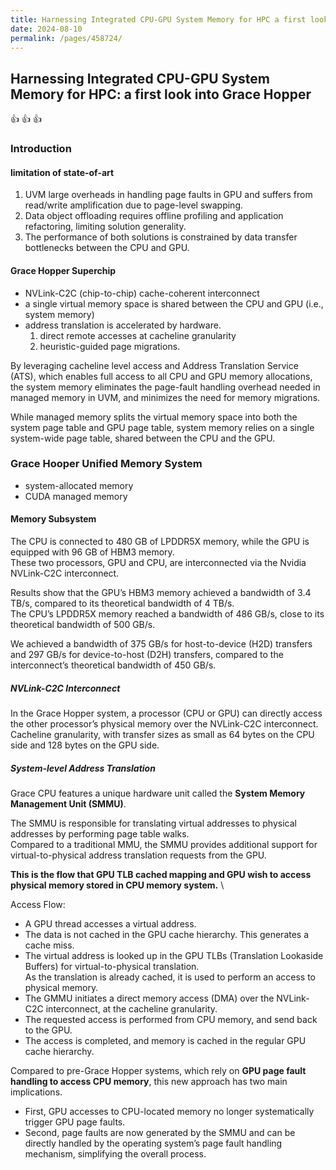 ```yaml
---
title: Harnessing Integrated CPU-GPU System Memory for HPC a first look into Grace Hopper
date: 2024-08-10
permalink: /pages/458724/
---
```


## Harnessing Integrated CPU-GPU System Memory for HPC: a first look into Grace Hopper
:+1: :+1: :+1:


### Introduction 

#### limitation of state-of-art
1. UVM large overheads in handling page faults in GPU and suffers from read/write amplification due to page-level swapping.
2. Data object offloading requires offline profiling and application refactoring, limiting solution generality.
3. The performance of both solutions is constrained by data transfer bottlenecks between the CPU and GPU.

#### Grace Hopper Superchip
* NVLink-C2C (chip-to-chip)  cache-coherent interconnect
* a single virtual memory space is shared between the CPU and GPU (i.e., system memory)
* address translation is accelerated by hardware.
   1.  direct remote accesses at cacheline granularity
   2.  heuristic-guided page migrations.

By leveraging cacheline level access and Address Translation Service (ATS), which enables full access to all CPU and GPU memory allocations, the system memory eliminates the page-fault handling
overhead needed in managed memory in UVM, and minimizes the need for memory migrations.

While managed memory splits the virtual memory space into both the system page table and GPU page table, system memory relies on a single system-wide page table, shared between the CPU and the GPU.

### Grace Hooper Unified Memory System
* system-allocated memory
* CUDA managed memory

#### Memory Subsystem
The CPU is connected to 480 GB of LPDDR5X memory, while the GPU is equipped with 96 GB of HBM3 memory.\
These two processors, GPU and CPU, are interconnected via the Nvidia NVLink-C2C interconnect.

Results show that the GPU’s HBM3 memory achieved a bandwidth of 3.4 TB/s, compared to its theoretical bandwidth of 4 TB/s.\
The CPU’s LPDDR5X memory reached a bandwidth of 486 GB/s, close to its theoretical bandwidth of 500 GB/s.

We achieved a bandwidth of 375 GB/s for host-to-device (H2D) transfers and 297 GB/s for device-to-host (D2H) transfers, compared to the interconnect’s theoretical bandwidth of 450 GB/s.

##### NVLink-C2C Interconnect
In the Grace Hopper system, a processor (CPU or GPU) can directly access the other processor’s physical memory over the NVLink-C2C interconnect. \
Cacheline granularity, with transfer sizes as small as 64 bytes on the CPU side and 128 bytes on the GPU side.

##### System-level Address Translation

Grace CPU features a unique hardware unit called the **System Memory Management Unit (SMMU)**.

The SMMU is responsible for translating virtual addresses to physical addresses by performing page table walks.\
Compared to a traditional MMU, the SMMU provides additional support for virtual-to-physical address translation requests from the GPU.


**This is the flow that GPU TLB cached mapping and GPU wish to access physical memory stored in CPU memory system.** \

Access Flow:
- A GPU thread accesses a virtual address.
- The data is not cached in the GPU cache hierarchy. This generates a cache miss.
- The virtual address is looked up in the GPU TLBs (Translation Lookaside Buffers) for virtual-to-physical translation.\
As the translation is already cached, it is used to perform an access to physical memory.
- The GMMU initiates a direct memory access (DMA) over the NVLink-C2C interconnect, at the cacheline granularity.
- The requested access is performed from CPU memory, and send back to the GPU.
- The access is completed, and memory is cached in the regular GPU cache hierarchy.

Compared to pre-Grace Hopper systems, which rely on **GPU page fault handling to access CPU memory**, this new approach has two main implications.
- First, GPU accesses to CPU-located memory no longer systematically trigger GPU page faults.
- Second, page faults are now generated by the SMMU and can be directly handled by the operating system’s page fault handling mechanism, simplifying the overall process.
